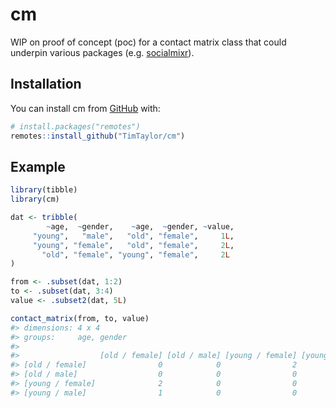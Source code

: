 
<!-- README.md is generated from README.Rmd. Please edit that file -->

# cm

<!-- badges: start -->
<!-- badges: end -->

WIP on proof of concept (poc) for a contact matrix class that could
underpin various packages
(e.g. [socialmixr](https://cran.r-project.org/package=socialmixr)).

## Installation

You can install cm from [GitHub](https://github.com/) with:

``` r
# install.packages("remotes")
remotes::install_github("TimTaylor/cm")
```

## Example

``` r
library(tibble)
library(cm)

dat <- tribble(
        ~age,  ~gender,    ~age,  ~gender, ~value,
     "young",   "male",   "old", "female",     1L,
     "young", "female",   "old", "female",     2L,
       "old", "female", "young", "female",     2L
)

from <- .subset(dat, 1:2)
to <- .subset(dat, 3:4)
value <- .subset2(dat, 5L)

contact_matrix(from, to, value)
#> dimensions: 4 x 4
#> groups:     age, gender
#> 
#>                  [old / female] [old / male] [young / female] [young / male]
#> [old / female]                0            0                2              0
#> [old / male]                  0            0                0              0
#> [young / female]              2            0                0              0
#> [young / male]                1            0                0              0
```
